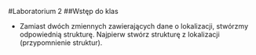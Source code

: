 #Laboratorium 2
##Wstęp do klas
- Zamiast dwóch zmiennych zawierających dane o lokalizacji, stwórzmy odpowiednią strukturę. 
Najpierw stwórz strukturę z lokalizacji (przypomnienie struktur).
